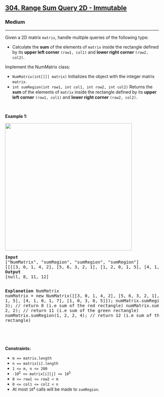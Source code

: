 <h2><a href="https://leetcode.com/problems/range-sum-query-2d-immutable/">304. Range Sum Query 2D - Immutable</a></h2><h3>Medium</h3><hr><div style="user-select: auto;"><p style="user-select: auto;">Given a 2D matrix <code style="user-select: auto;">matrix</code>, handle multiple queries of the following type:</p>

<ul style="user-select: auto;">
	<li style="user-select: auto;">Calculate the <strong style="user-select: auto;">sum</strong> of the elements of <code style="user-select: auto;">matrix</code> inside the rectangle defined by its <strong style="user-select: auto;">upper left corner</strong> <code style="user-select: auto;">(row1, col1)</code> and <strong style="user-select: auto;">lower right corner</strong> <code style="user-select: auto;">(row2, col2)</code>.</li>
</ul>

<p style="user-select: auto;">Implement the NumMatrix class:</p>

<ul style="user-select: auto;">
	<li style="user-select: auto;"><code style="user-select: auto;">NumMatrix(int[][] matrix)</code> Initializes the object with the integer matrix <code style="user-select: auto;">matrix</code>.</li>
	<li style="user-select: auto;"><code style="user-select: auto;">int sumRegion(int row1, int col1, int row2, int col2)</code> Returns the <strong style="user-select: auto;">sum</strong> of the elements of <code style="user-select: auto;">matrix</code> inside the rectangle defined by its <strong style="user-select: auto;">upper left corner</strong> <code style="user-select: auto;">(row1, col1)</code> and <strong style="user-select: auto;">lower right corner</strong> <code style="user-select: auto;">(row2, col2)</code>.</li>
</ul>

<p style="user-select: auto;">&nbsp;</p>
<p style="user-select: auto;"><strong style="user-select: auto;">Example 1:</strong></p>
<img alt="" src="https://assets.leetcode.com/uploads/2021/03/14/sum-grid.jpg" style="width: 415px; height: 415px; user-select: auto;">
<pre style="position: relative; user-select: auto;"><strong style="user-select: auto;">Input</strong>
["NumMatrix", "sumRegion", "sumRegion", "sumRegion"]
[[[[3, 0, 1, 4, 2], [5, 6, 3, 2, 1], [1, 2, 0, 1, 5], [4, 1, 0, 1, 7], [1, 0, 3, 0, 5]]], [2, 1, 4, 3], [1, 1, 2, 2], [1, 2, 2, 4]]
<strong style="user-select: auto;">Output</strong>
[null, 8, 11, 12]

<strong style="user-select: auto;">Explanation</strong>
NumMatrix numMatrix = new NumMatrix([[3, 0, 1, 4, 2], [5, 6, 3, 2, 1], [1, 2, 0, 1, 5], [4, 1, 0, 1, 7], [1, 0, 3, 0, 5]]);
numMatrix.sumRegion(2, 1, 4, 3); // return 8 (i.e sum of the red rectangle)
numMatrix.sumRegion(1, 1, 2, 2); // return 11 (i.e sum of the green rectangle)
numMatrix.sumRegion(1, 2, 2, 4); // return 12 (i.e sum of the blue rectangle)
<div class="open_grepper_editor" title="Edit &amp; Save To Grepper" style="user-select: auto;"></div></pre>

<p style="user-select: auto;">&nbsp;</p>
<p style="user-select: auto;"><strong style="user-select: auto;">Constraints:</strong></p>

<ul style="user-select: auto;">
	<li style="user-select: auto;"><code style="user-select: auto;">m == matrix.length</code></li>
	<li style="user-select: auto;"><code style="user-select: auto;">n == matrix[i].length</code></li>
	<li style="user-select: auto;"><code style="user-select: auto;">1 &lt;= m, n &lt;= 200</code></li>
	<li style="user-select: auto;"><code style="user-select: auto;">-10<sup style="user-select: auto;">5</sup> &lt;= matrix[i][j] &lt;= 10<sup style="user-select: auto;">5</sup></code></li>
	<li style="user-select: auto;"><code style="user-select: auto;">0 &lt;= row1 &lt;= row2 &lt; m</code></li>
	<li style="user-select: auto;"><code style="user-select: auto;">0 &lt;= col1 &lt;= col2 &lt; n</code></li>
	<li style="user-select: auto;">At most <code style="user-select: auto;">10<sup style="user-select: auto;">4</sup></code> calls will be made to <code style="user-select: auto;">sumRegion</code>.</li>
</ul>
</div>